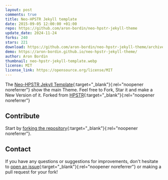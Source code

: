 ```yaml
---
layout: post
comments: true
title: Neo-HPSTR Jekyll template
date: 2015-09-05 12:00:00 +01:00
repo: https://github.com/aron-bordin/neo-hpstr-jekyll-theme
update_date: 2024-11-24
forks: 240
stars: 221
download: https://github.com/aron-bordin/neo-hpstr-jekyll-theme/archive/master.zip
demo: https://aron-bordin.github.io/neo-hpstr-jekyll-theme/
author: Aron Bordin
thumbnail: neo-hpstr-jekyll-template.webp
license: MIT
license_link: https://opensource.org/license/MIT
---
```


The [Neo-HPSTR Jekyll Template](https://github.com/aron-bordin/neo-hpstr-jekyll-theme){:target="_blank"}{:rel="noopener noreferrer"} show the main Theme. Feel free to Fork, Star it and make a New Version of it. Forked from [HPSTR](https://github.com/mmistakes/hpstr-jekyll-theme){:target="_blank"}{:rel="noopener noreferrer"}

## Contribute

Start by [forking the repository](https://github.com/aron-bordin/neo-hpstr-jekyll-theme){:target="_blank"}{:rel="noopener noreferrer"}.

## Contact

If you have any questions or suggestions for improvements, don't hesitate to [open an issue](https://github.com/aron-bordin/neo-hpstr-jekyll-theme){:target="_blank"}{:rel="noopener noreferrer"} or making a pull request for your fork!
